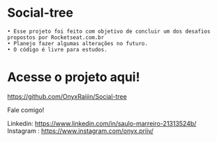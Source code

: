 # Social-tree
    • Esse projeto foi feito com objetivo de concluir um dos desafios propostos por Rocketseat.com.br
    • Planejo fazer algumas alterações no futuro.
    • O código é livre para estudos.
    
# Acesse o projeto aqui!
https://github.com/OnyxRaijin/Social-tree

Fale comigo!

Linkedin: https://www.linkedin.com/in/saulo-marreiro-21313524b/ <br>
Instagram : https://www.instagram.com/onyx.priiv/
